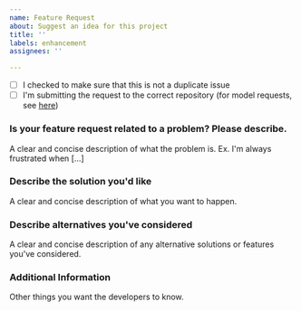 ```yaml
---
name: Feature Request
about: Suggest an idea for this project
title: ''
labels: enhancement
assignees: ''

---
```


- [ ] I checked to make sure that this is not a duplicate issue
- [ ] I'm submitting the request to the correct repository (for model requests, see [here](https://github.com/shibing624/wordrank))

### Is your feature request related to a problem? Please describe.
A clear and concise description of what the problem is. Ex. I'm always frustrated when [...]

### Describe the solution you'd like
A clear and concise description of what you want to happen.

### Describe alternatives you've considered
A clear and concise description of any alternative solutions or features you've considered.

### Additional Information
Other things you want the developers to know.
